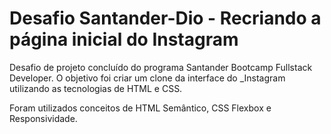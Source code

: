 # Desafio Santander-Dio  -  Recriando a página inicial do Instagram

Desafio de projeto concluído do programa Santander Bootcamp Fullstack Developer. 
O objetivo foi criar um clone da interface do _Instagram utilizando as tecnologias de HTML e CSS.

Foram utilizados conceitos de HTML Semântico, CSS Flexbox e Responsividade.




